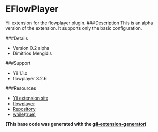 EFlowPlayer
===========
Yii extension for the flowplayer plugin.
###Description 
This is an alpha version of the extension. 
It supports only the basic configuration.

###Details
- Version 0.2 alpha
- Dimitrios Mengidis

###Support
- Yii 1.1.x
- flowplayer 3.2.6

###Resources
- [Yii extension site](http://www.yiiframework.com/extension/eflowplayer/)
- [flowplayer](http://www.flowplayer.org)
- [Repository](http://www.github.com/dmtrs/EFlowPlayer)
- [while(true)](http://dmtrs.devio.us/blog)

__(This base code was generated with the [gii-extension-generator](http://www.yiiframework.com/extension/gii-extension-generator/))__
